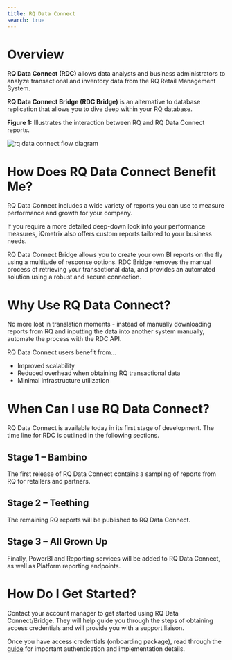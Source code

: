 ```yaml
---
title: RQ Data Connect
search: true
---
```


# Overview

**RQ Data Connect (RDC)** allows data analysts and business administrators to analyze transactional and inventory data from the RQ Retail Management System. 

**RQ Data Connect Bridge (RDC Bridge)** is an alternative to database replication that allows you to dive deep within your RQ database. 

**Figure 1:** Illustrates the interaction between RQ and RQ Data Connect reports.

<img class="popUpImage" src="http://developers.iqmetrix.com/images/rq-data-connect/overview.png" alt="rq data connect flow diagram" />

# How Does RQ Data Connect Benefit Me?

RQ Data Connect includes a wide variety of reports you can use to measure performance and growth for your company. 

If you require a more detailed deep-down look into your performance measures, iQmetrix also offers custom reports tailored to your business needs.

RQ Data Connect Bridge allows you to create your own BI reports on the fly using a multitude of response options. RDC Bridge removes the manual process of retrieving your transactional data, and provides an automated solution using a robust and secure connection. 

# Why Use RQ Data Connect?

No more lost in translation moments - instead of manually downloading reports from RQ and inputting the data into another system manually, automate the process with the RDC API.

RQ Data Connect users benefit from...

* Improved scalability 
* Reduced overhead when obtaining RQ transactional data
* Minimal infrastructure utilization

# When Can I use RQ Data Connect?

RQ Data Connect is available today in its first stage of development. The time line for RDC is outlined in the following sections.

## Stage 1 – Bambino 

The first release of RQ Data Connect contains a sampling of reports from RQ for retailers and partners.

## Stage 2 – Teething

The remaining RQ reports will be published to RQ Data Connect.

## Stage 3 – All Grown Up

Finally, PowerBI and Reporting services will be added to RQ Data Connect, as well as Platform reporting endpoints.

# How Do I Get Started?

Contact your account manager to get started using RQ Data Connect/Bridge. They will help guide you through the steps of obtaining access credentials and will provide you with a support liaison.

Once you have access credentials (onboarding package), read through the [guide](/guides/rq-data-connect/) for important authentication and implementation details.
